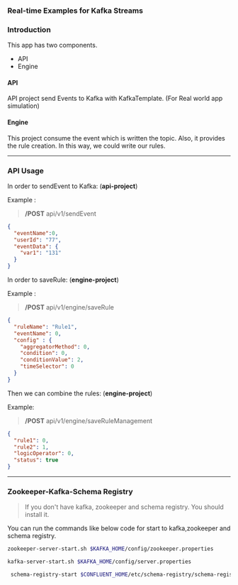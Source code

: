 ### Real-time Examples for Kafka Streams

### Introduction

This app has two components.
- API
- Engine

#### API
API project send  Events to Kafka with KafkaTemplate.
(For Real world app simulation)

#### Engine
This project consume the event which is written the topic.
Also, it provides the rule creation. In this way, we could write  our rules.

---

### API Usage

In order to sendEvent to Kafka:
(**api-project**)

Example :
> **/POST**  api/v1/sendEvent
```json
{
  "eventName":0,
  "userId": "77",
  "eventData": {
    "var1": "131"
  }
}
```


In order to saveRule:
(**engine-project**)

Example :
> **/POST**  api/v1/engine/saveRule
```json
{
  "ruleName": "Rule1",
  "eventName": 0,
  "config" : {
    "aggregatorMethod": 0,
    "condition": 0,
    "conditionValue": 2,
    "timeSelector": 0
  }
}
```


Then we can combine the rules:
(**engine-project**)

Example:
> **/POST**  api/v1/engine/saveRuleManagement

```json
{
  "rule1": 0,
  "rule2": 1,
  "logicOperator": 0,
  "status": true
}
```



---

### Zookeeper-Kafka-Schema Registry

> If you don't have kafka, zookeeper and schema registry. You should install it.

You can run the commands like below code for start to kafka,zookeeper and schema registry.

```bash
zookeeper-server-start.sh $KAFKA_HOME/config/zookeeper.properties
```


```bash
kafka-server-start.sh $KAFKA_HOME/config/server.properties
```

```bash
 schema-registry-start $CONFLUENT_HOME/etc/schema-registry/schema-registry.properties
 ```

